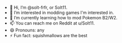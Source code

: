 - 👋 Hi, I’m @solt-frfr, or Solt11.
- 👀 I’m interested in modding games I'm interested in.
- 🌱 I’m currently learning how to mod Pokemon B2/W2.
- 📫 You can reach me on Reddit at u/Solt11.
- 😄 Pronouns: any
- ⚡ Fun fact: squishmallows are the best

<!---
solt-frfr/solt-frfr is a ✨ special ✨ repository because its `README.md` (this file) appears on your GitHub profile.
You can click the Preview link to take a look at your changes.
--->
